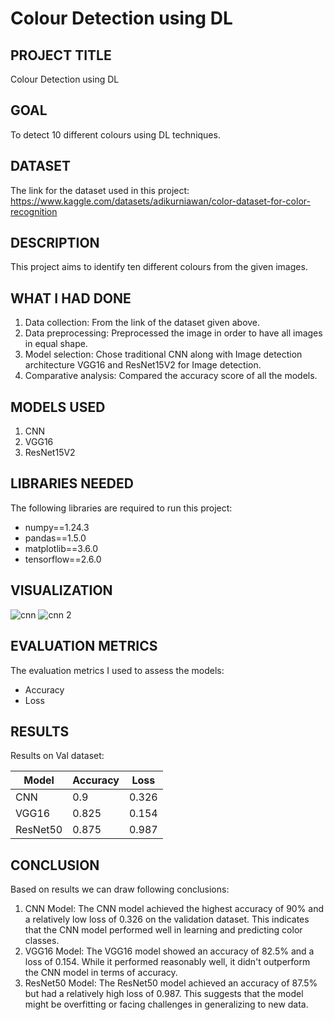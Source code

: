 # Colour Detection using DL

## PROJECT TITLE

Colour Detection using DL

## GOAL

To detect 10 different colours using DL techniques. 

## DATASET

The link for the dataset used in this project:  https://www.kaggle.com/datasets/adikurniawan/color-dataset-for-color-recognition

## DESCRIPTION

This project aims to identify ten different colours from the given images.

## WHAT I HAD DONE

1. Data collection: From the link of the dataset given above. 
2. Data preprocessing: Preprocessed the image in order to have all images in equal shape.
3. Model selection: Chose traditional CNN along with Image detection architecture VGG16 and ResNet15V2 for Image detection.
4. Comparative analysis: Compared the accuracy score of all the models.

## MODELS USED

1. CNN
2. VGG16
3. ResNet15V2


## LIBRARIES NEEDED

The following libraries are required to run this project:

- numpy==1.24.3
- pandas==1.5.0
- matplotlib==3.6.0
- tensorflow==2.6.0

## VISUALIZATION
![cnn](https://github.com/achrekarom12/DL-Simplified/assets/88442486/8336a43a-b9e0-4a74-a7dc-794c3b20f8ec)
![cnn 2](https://github.com/achrekarom12/DL-Simplified/assets/88442486/e68336fc-a0b3-488d-bce5-37b31fd12540)



## EVALUATION METRICS

The evaluation metrics I used to assess the models:

- Accuracy 
- Loss


## RESULTS
Results on Val dataset:

| Model      | Accuracy | Loss    |
|------------|----------|---------|
| CNN    | 0.9     | 0.326   |
| VGG16    | 0.825     | 0.154    |
| ResNet50    | 0.875     | 0.987    |


## CONCLUSION
Based on results we can draw following conclusions:
1. CNN Model: The CNN model achieved the highest accuracy of 90% and a relatively low loss of 0.326 on the validation dataset. This indicates that the CNN model performed well in learning and predicting color classes.
2. VGG16 Model: The VGG16 model showed an accuracy of 82.5% and a loss of 0.154. While it performed reasonably well, it didn't outperform the CNN model in terms of accuracy.
3. ResNet50 Model: The ResNet50 model achieved an accuracy of 87.5% but had a relatively high loss of 0.987. This suggests that the model might be overfitting or facing challenges in generalizing to new data.
